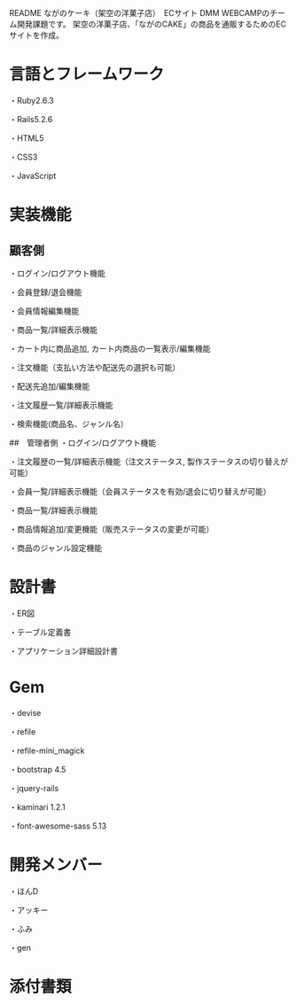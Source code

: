 README
ながのケーキ（架空の洋菓子店）　ECサイト
DMM WEBCAMPのチーム開発課題です。 架空の洋菓子店、「ながのCAKE」の商品を通販するためのECサイトを作成。

# 言語とフレームワーク
・Ruby2.6.3

・Rails5.2.6

・HTML5

・CSS3

・JavaScript

# 実装機能
## 顧客側
・ログイン/ログアウト機能

・会員登録/退会機能

・会員情報編集機能

・商品一覧/詳細表示機能

・カート内に商品追加, カート内商品の一覧表示/編集機能

・注文機能（支払い方法や配送先の選択も可能）

・配送先追加/編集機能

・注文履歴一覧/詳細表示機能

・検索機能(商品名、ジャンル名）

##　管理者側
・ログイン/ログアウト機能

・注文履歴の一覧/詳細表示機能（注文ステータス, 製作ステータスの切り替えが可能）

・会員一覧/詳細表示機能（会員ステータスを有効/退会に切り替えが可能）

・商品一覧/詳細表示機能

・商品情報追加/変更機能（販売ステータスの変更が可能）

・商品のジャンル設定機能

# 設計書
・ER図

・テーブル定義書

・アプリケーション詳細設計書

# Gem
・devise

・refile

・refile-mini_magick

・bootstrap 4.5

・jquery-rails

・kaminari 1.2.1

・font-awesome-sass 5.13

# 開発メンバー

・ほんD

・アッキー

・ふみ

・gen

# 添付書類
